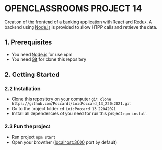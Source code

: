 # OPENCLASSROOMS PROJECT 14

Creation of the frontend of a banking application with [React](https://reactjs.org/) and [Redux](https://redux.js.org/).
A backend using [Node.js](https://nodejs.org/en/) is provided to allow HTPP calls and retrieve the data.

## 1. Prerequisites
* You need [Node.js](https://nodejs.org/en/) for use npm
* You need [Git](https://git-scm.com/) for clone this repository

## 2. Getting Started

### 2.2 Installation
* Clone this repository on your computer `git clone https://github.com/Poccardl/LoicPoccard_13_22042021.git`
* Go to the project folder `cd LoicPoccard_13_22042021`
* Install all dependencies of you need for run this project `npm install`

### 2.3 Run the project
* Run project
    `npm start`
* Open your browther ([localhost:3000](http://localhost:3000/) port by default)